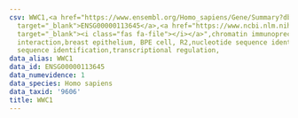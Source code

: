 ```yaml
---
csv: WWC1,<a href="https://www.ensembl.org/Homo_sapiens/Gene/Summary?db=core;g=ENSG00000113645"
  target="_blank">ENSG00000113645</a>,<a href="https://www.ncbi.nlm.nih.gov/pubmed/22863008"
  target="_blank"><i class="fas fa-file"></i></a>",chromatin immunoprecipitation assay,direct
  interaction,breast epithelium, BPE cell, R2,nucleotide sequence identification,nucleotide
  sequence identification,transcriptional regulation,
data_alias: WWC1
data_id: ENSG00000113645
data_numevidence: 1
data_species: Homo sapiens
data_taxid: '9606'
title: WWC1
---
```

